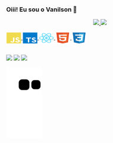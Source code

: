 ### Oiii! Eu sou o Vanilson 👋
<div align="center"> 
  <a href="https://github.com/Vanilson66">
  <img width="380" src="https://github-readme-stats.vercel.app/api?username=Vanilson66&show_icons=true&theme=dracula&include_all_commits=true&count_private=true"/>
  <img height="140" src="https://github-readme-stats.vercel.app/api/top-langs/?username=Vanilson66&layout=compact&langs_count=7&theme=dracula"/>
</div>
  
<div style="display: inline_block"><br>
  <img align="center" alt="Rafa-Js" height="30" width="40" src="https://raw.githubusercontent.com/devicons/devicon/master/icons/javascript/javascript-plain.svg">
  <img align="center" alt="Rafa-Ts" height="30" width="40" src="https://raw.githubusercontent.com/devicons/devicon/master/icons/typescript/typescript-plain.svg">
  <img align="center" alt="Rafa-React" height="30" width="40" src="https://raw.githubusercontent.com/devicons/devicon/master/icons/react/react-original.svg">
  <img align="center" alt="Rafa-HTML" height="30" width="40" src="https://raw.githubusercontent.com/devicons/devicon/master/icons/html5/html5-original.svg">
  <img align="center" alt="Rafa-CSS" height="30" width="40" src="https://raw.githubusercontent.com/devicons/devicon/master/icons/css3/css3-original.svg">

  <!---<img align="right" alt="Rafa-pic" height="150" style="border-radius:50px;" src="https://i.giphy.com/media/mGbVHOAtP52ksjmXd7/giphy.webp">--->
</div>
  
  ##
 
<div> 
  <a href="https://instagram.com/wripper_99" target="_blank"><img src="https://img.shields.io/badge/-Instagram-%23E4405F?style=for-the-badge&logo=instagram&logoColor=white" target="_blank"></a>
  <a href = "mailto:vanilsonreact@gmail.com"><img src="https://img.shields.io/badge/-Gmail-%23333?style=for-the-badge&logo=gmail&logoColor=white" target="_blank"></a>
  <a href="https://www.linkedin.com/in/vanilson-silva-9a1970245/" target="_blank"><img src="https://img.shields.io/badge/-LinkedIn-%230077B5?style=for-the-badge&logo=linkedin&logoColor=white" target="_blank"></a> 
 
  ![Snake animation](https://github.com/rafaballerini/rafaballerini/blob/output/github-contribution-grid-snake.svg)
 
</div>

